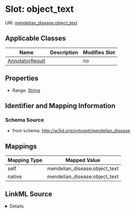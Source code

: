 

# Slot: object_text

URI: [mendelian_disease:object_text](http://w3id.org/ontogpt/mendelian_disease/object_text)



<!-- no inheritance hierarchy -->





## Applicable Classes

| Name | Description | Modifies Slot |
| --- | --- | --- |
| [AnnotatorResult](AnnotatorResult.md) |  |  no  |







## Properties

* Range: [String](String.md)





## Identifier and Mapping Information







### Schema Source


* from schema: http://w3id.org/ontogpt/mendelian_disease




## Mappings

| Mapping Type | Mapped Value |
| ---  | ---  |
| self | mendelian_disease:object_text |
| native | mendelian_disease:object_text |




## LinkML Source

<details>
```yaml
name: object_text
from_schema: http://w3id.org/ontogpt/mendelian_disease
rank: 1000
alias: object_text
owner: AnnotatorResult
domain_of:
- AnnotatorResult
range: string

```
</details>